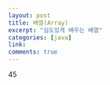 ```yaml
---
layout: post
title: 배열(Array)
excerpt: "심도있게 배우는 배열"
categories: [java]
link:
comments: true
---
```

45
